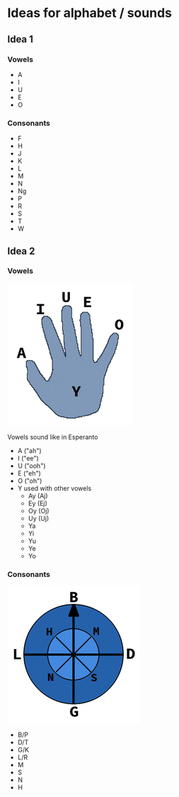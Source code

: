 # Ideas for alphabet / sounds

## Idea 1

### Vowels

* A
* I
* U
* E
* O

### Consonants

* F
* H
* J
* K
* L
* M
* N
* Ng
* P
* R
* S
* T
* W

## Idea 2

### Vowels

![Vowels A I U E O Y](https://github.com/Conlang-Project/Modular-Conlang/blob/master/Assets/HandVowels.png?raw=true)

Vowels sound like in Esperanto

* A ("ah")
* I ("ee")
* U ("ooh")
* E ("eh")
* O ("oh")
* Y used with other vowels
  * Ay (Aj)
  * Ey (Ej)
  * Oy (Oj)
  * Uy (Uj)
  * Ya
  * Yi
  * Yu
  * Ye
  * Yo

### Consonants

![Consonants B D G L M S N H](https://github.com/Conlang-Project/Modular-Conlang/blob/master/Assets/CompassConsonants.png?raw=true)

* B/P
* D/T
* G/K
* L/R
* M
* S
* N
* H

